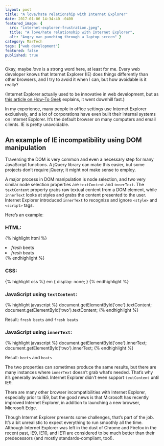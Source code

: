 ```yaml
---
layout: post
title: "A love/hate relationship with Internet Explorer"
date: 2017-01-06 14:34:40 -0400
featured_image: {
  src: "internet-explorer-frustration.jpeg",
  title: "A love/hate relationship with Internet Explorer",
  alt: "Angry man punching through a laptop screen" }
category: MarTech
tags: ["web development"]
featured: false
published: true
---
```


Okay, maybe _love_ is a strong word here, at least for me. Every web developer knows that Internet Explorer (IE) does things differently than other browsers, and I try to avoid it when I can, but how avoidable is it really?

(Internet Explorer actually used to be innovative in web development, but as [this article on How-To Geek](http://www.howtogeek.com/howto/32372/htg-explains-why-do-so-many-geeks-hate-internet-explorer/) explains, it went downhill fast.)

In my experience, many people in office settings use Internet Explorer exclusively, and a lot of corporations have even built their internal systems on Internet Explorer. It’s the default browser on many computers and email clients. IE is pretty unavoidable.

## An example of IE incompatibility using DOM manipulation

Traversing the DOM is very common and even a necessary step for many JavaScript functions. A jQuery library can make this easier, but some projects don’t require jQuery; it might not make sense to employ.

A major process in DOM manipulation is node selection, and two very similar node selection properties are `textContent` and `innerText`. The `textContent` property grabs raw textual content from a DOM element, while `innerText` looks at styles and grabs the content presented to the user. Internet Explorer introduced `innerText` to recognize and ignore `<style>` and `<script>` tags.

Here’s an example:

### HTML:

{% highlight html %}
<li id="one"><em>fresh</em> beets</li>
<li id="two"><em>fresh</em> beats</li>
{% endhighlight %}

### CSS:

{% highlight css %}
em { display: none; }
{% endhighlight %}

### JavaScript using `textContent`:

{% highlight javascript %}
document.getElementById('one').textContent;
document.getElementById('two').textContent;
{% endhighlight %}

Result: `fresh beets` and `fresh beats`

### JavaScript using `innerText`:

{% highlight javascript %}
document.getElementById('one').innerText;
document.getElementById('two').innerText;
{% endhighlight %}

Result: `beets` and `beats`

The two properties can sometimes produce the same results, but there are many instances where `innerText` doesn’t grab what’s needed. That’s why it’s generally avoided. Internet Explorer didn’t even support `textContent` until IE9.

There are many other browser incompatibilities with Internet Explorer, especially prior to IE9, but the good news is that Microsoft has recently improved Internet Explorer, in addition to launching a new browser, Microsoft Edge.

Though Internet Explorer presents some challenges, that’s part of the job. It’s a bit unrealistic to expect everything to run smoothly all the time. Although Internet Explorer was left in the dust of Chrome and Firefox in the recent past, IE9, IE10, and IE11 are considered to be much better than their predecessors (and mostly standards-compliant, too!).